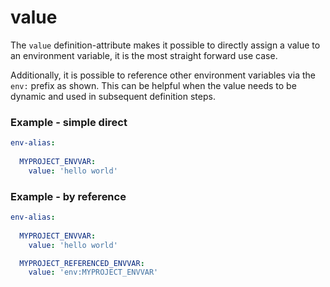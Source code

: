 # value

The `value` definition-attribute makes it possible to directly assign a value to an environment variable, it is 
the most straight forward use case.

Additionally, it is possible to reference other environment variables via the `env:` prefix as shown.  This can 
be helpful when the value needs to be dynamic and used in subsequent definition steps.

### Example - simple direct

```yaml
env-alias:
  
  MYPROJECT_ENVVAR:
    value: 'hello world'
```


### Example - by reference

```yaml
env-alias:
  
  MYPROJECT_ENVVAR:
    value: 'hello world'

  MYPROJECT_REFERENCED_ENVVAR:
    value: 'env:MYPROJECT_ENVVAR'
```
